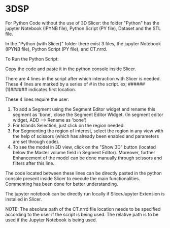 # 3DSP

For Python Code without the use of 3D Slicer: the folder "Python" has the jupyter Notebook (IPYNB file), Python Script (PY file), Dataset and the STL file.

In the "Python (with Slicer)" folder there exist 3 files, the jupyter Notebook (IPYNB file), Python Script (PY file), and CT.nrrd.

To Run the Python Script:

Copy the code and paste it in the python console inside Slicer.

There are 4 lines in the script after which interaction with Slicer is needed. These 4 lines are marked by a series of # in the script.
ex; ######(1)###### indicates first location.

These 4 lines require the user:
1) To add a Segment using the Segment Editor widget and rename this segment as 'bone', close the Segment Editor Widget. (In segment editor widget, ADD --> Rename as 'bone')
2) For Islands Selection, just click on the region needed.
3) For Segmenting the region of interest, select the region in any view with the help of scissors (which has already been enabled and parameters are set through code).
4) To see the model in 3D view, click on the "Show 3D" button (located below the Master volume field in Segment Editor). Moreover, further Enhancement of the model can be done manually through scissors and filters after this line.

The code located between these lines can be directly pasted in the python console present inside Slicer to execute the main functionalities.
Commenting has been done for better understanding.

The jupyter notebook can be directly run locally if SlicerJupyter Extension is installed in Slicer.

NOTE: The absolute path of the CT.nrrd file location needs to be specified according to the user if the script is being used. The relative path is to be used if the Jupyter Notebook is being used.
